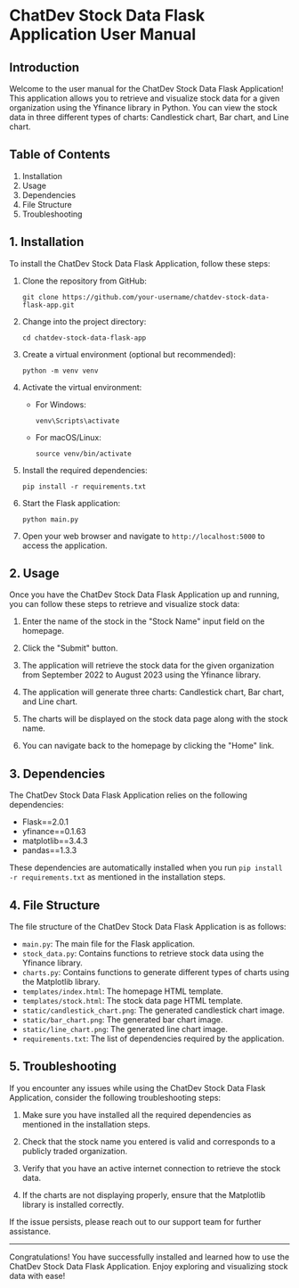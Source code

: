 # ChatDev Stock Data Flask Application User Manual

## Introduction

Welcome to the user manual for the ChatDev Stock Data Flask Application! This application allows you to retrieve and visualize stock data for a given organization using the Yfinance library in Python. You can view the stock data in three different types of charts: Candlestick chart, Bar chart, and Line chart.

## Table of Contents

1. Installation
2. Usage
3. Dependencies
4. File Structure
5. Troubleshooting

## 1. Installation

To install the ChatDev Stock Data Flask Application, follow these steps:

1. Clone the repository from GitHub:

   ```
   git clone https://github.com/your-username/chatdev-stock-data-flask-app.git
   ```

2. Change into the project directory:

   ```
   cd chatdev-stock-data-flask-app
   ```

3. Create a virtual environment (optional but recommended):

   ```
   python -m venv venv
   ```

4. Activate the virtual environment:

   - For Windows:

     ```
     venv\Scripts\activate
     ```

   - For macOS/Linux:

     ```
     source venv/bin/activate
     ```

5. Install the required dependencies:

   ```
   pip install -r requirements.txt
   ```

6. Start the Flask application:

   ```
   python main.py
   ```

7. Open your web browser and navigate to `http://localhost:5000` to access the application.

## 2. Usage

Once you have the ChatDev Stock Data Flask Application up and running, you can follow these steps to retrieve and visualize stock data:

1. Enter the name of the stock in the "Stock Name" input field on the homepage.

2. Click the "Submit" button.

3. The application will retrieve the stock data for the given organization from September 2022 to August 2023 using the Yfinance library.

4. The application will generate three charts: Candlestick chart, Bar chart, and Line chart.

5. The charts will be displayed on the stock data page along with the stock name.

6. You can navigate back to the homepage by clicking the "Home" link.

## 3. Dependencies

The ChatDev Stock Data Flask Application relies on the following dependencies:

- Flask==2.0.1
- yfinance==0.1.63
- matplotlib==3.4.3
- pandas==1.3.3

These dependencies are automatically installed when you run `pip install -r requirements.txt` as mentioned in the installation steps.

## 4. File Structure

The file structure of the ChatDev Stock Data Flask Application is as follows:

- `main.py`: The main file for the Flask application.
- `stock_data.py`: Contains functions to retrieve stock data using the Yfinance library.
- `charts.py`: Contains functions to generate different types of charts using the Matplotlib library.
- `templates/index.html`: The homepage HTML template.
- `templates/stock.html`: The stock data page HTML template.
- `static/candlestick_chart.png`: The generated candlestick chart image.
- `static/bar_chart.png`: The generated bar chart image.
- `static/line_chart.png`: The generated line chart image.
- `requirements.txt`: The list of dependencies required by the application.

## 5. Troubleshooting

If you encounter any issues while using the ChatDev Stock Data Flask Application, consider the following troubleshooting steps:

1. Make sure you have installed all the required dependencies as mentioned in the installation steps.

2. Check that the stock name you entered is valid and corresponds to a publicly traded organization.

3. Verify that you have an active internet connection to retrieve the stock data.

4. If the charts are not displaying properly, ensure that the Matplotlib library is installed correctly.

If the issue persists, please reach out to our support team for further assistance.

---

Congratulations! You have successfully installed and learned how to use the ChatDev Stock Data Flask Application. Enjoy exploring and visualizing stock data with ease!